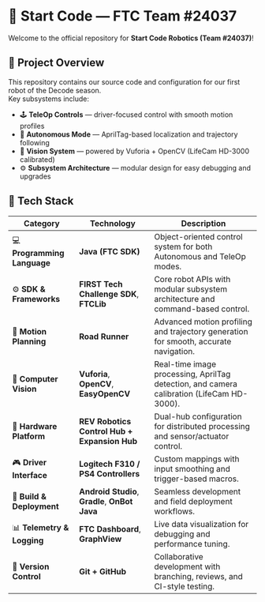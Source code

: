 # 🤖 Start Code — FTC Team #24037

Welcome to the official repository for **Start Code Robotics (Team #24037)**!

## 🧱 Project Overview

This repository contains our source code and configuration for our first robot of the Decode season.  
Key subsystems include:

- 🕹️ **TeleOp Controls** — driver-focused control with smooth motion profiles
- 🤖 **Autonomous Mode** — AprilTag-based localization and trajectory following
- 🎯 **Vision System** — powered by Vuforia + OpenCV (LifeCam HD-3000 calibrated)
- ⚙️ **Subsystem Architecture** — modular design for easy debugging and upgrades  

## 🧩 Tech Stack

| Category | Technology | Description |
|-----------|-------------|-------------|
| 💻 **Programming Language** | **Java (FTC SDK)** | Object-oriented control system for both Autonomous and TeleOp modes. |
| ⚙️ **SDK & Frameworks** | **FIRST Tech Challenge SDK**, **FTCLib** | Core robot APIs with modular subsystem architecture and command-based control. |
| 🚗 **Motion Planning** | **Road Runner** | Advanced motion profiling and trajectory generation for smooth, accurate navigation. |
| 🧠 **Computer Vision** | **Vuforia**, **OpenCV**, **EasyOpenCV** | Real-time image processing, AprilTag detection, and camera calibration (LifeCam HD-3000). |
| 🔩 **Hardware Platform** | **REV Robotics Control Hub + Expansion Hub** | Dual-hub configuration for distributed processing and sensor/actuator control. |
| 🎮 **Driver Interface** | **Logitech F310 / PS4 Controllers** | Custom mappings with input smoothing and trigger-based macros. |
| 🧰 **Build & Deployment** | **Android Studio**, **Gradle**, **OnBot Java** | Seamless development and field deployment workflows. |
| 📊 **Telemetry & Logging** | **FTC Dashboard**, **GraphView** | Live data visualization for debugging and performance tuning. |
| 🧩 **Version Control** | **Git + GitHub** | Collaborative development with branching, reviews, and CI-style testing. |